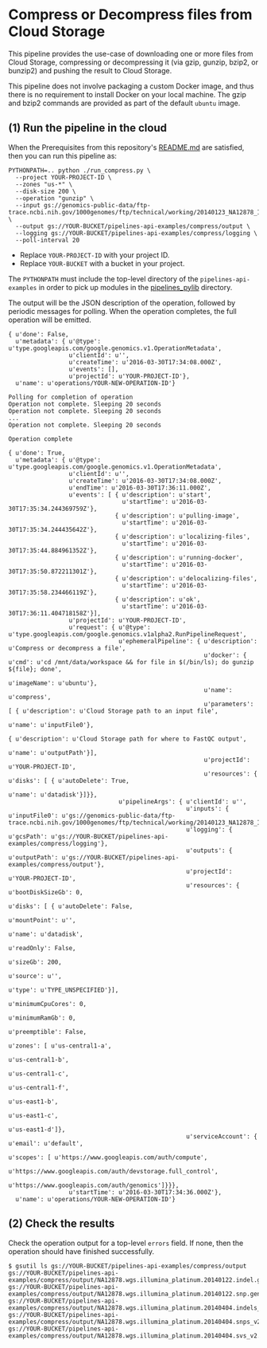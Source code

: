 # Compress or Decompress files from Cloud Storage

This pipeline provides the use-case of downloading one or more files
from Cloud Storage, compressing or decompressing it (via gzip, gunzip,
bzip2, or bunzip2) and pushing the result to Cloud Storage.

This pipeline does not involve packaging a custom Docker image, and
thus there is no requirement to install Docker on your local machine.
The gzip and bzip2 commands are provided as part of the default `ubuntu` image.

## (1) Run the pipeline in the cloud

When the Prerequisites from this repository's [README.md](../README.md)
are satisfied, then you can run this pipeline as:

```
PYTHONPATH=.. python ./run_compress.py \
  --project YOUR-PROJECT-ID \
  --zones "us-*" \
  --disk-size 200 \
  --operation "gunzip" \
  --input gs://genomics-public-data/ftp-trace.ncbi.nih.gov/1000genomes/ftp/technical/working/20140123_NA12878_Illumina_Platinum/**.vcf.gz \
  --output gs://YOUR-BUCKET/pipelines-api-examples/compress/output \
  --logging gs://YOUR-BUCKET/pipelines-api-examples/compress/logging \
  --poll-interval 20
```

* Replace `YOUR-PROJECT-ID` with your project ID.
* Replace `YOUR-BUCKET` with a bucket in your project.

The `PYTHONPATH` must include the top-level directory of the
`pipelines-api-examples` in order to pick up modules in the
[pipelines_pylib](../pipelines_pylib) directory.

The output will be the JSON description of the operation, followed by periodic
messages for polling. When the operation completes, the full operation will
be emitted.
```
{ u'done': False,
  u'metadata': { u'@type': u'type.googleapis.com/google.genomics.v1.OperationMetadata',
                 u'clientId': u'',
                 u'createTime': u'2016-03-30T17:34:08.000Z',
                 u'events': [],
                 u'projectId': u'YOUR-PROJECT-ID'},
  u'name': u'operations/YOUR-NEW-OPERATION-ID'}

Polling for completion of operation
Operation not complete. Sleeping 20 seconds
Operation not complete. Sleeping 20 seconds
...
Operation not complete. Sleeping 20 seconds

Operation complete

{ u'done': True,
  u'metadata': { u'@type': u'type.googleapis.com/google.genomics.v1.OperationMetadata',
                 u'clientId': u'',
                 u'createTime': u'2016-03-30T17:34:08.000Z',
                 u'endTime': u'2016-03-30T17:36:11.000Z',
                 u'events': [ { u'description': u'start',
                                u'startTime': u'2016-03-30T17:35:34.244369759Z'},
                              { u'description': u'pulling-image',
                                u'startTime': u'2016-03-30T17:35:34.244435642Z'},
                              { u'description': u'localizing-files',
                                u'startTime': u'2016-03-30T17:35:44.884961352Z'},
                              { u'description': u'running-docker',
                                u'startTime': u'2016-03-30T17:35:50.872211301Z'},
                              { u'description': u'delocalizing-files',
                                u'startTime': u'2016-03-30T17:35:58.234466119Z'},
                              { u'description': u'ok',
                                u'startTime': u'2016-03-30T17:36:11.404718158Z'}],
                 u'projectId': u'YOUR-PROJECT-ID',
                 u'request': { u'@type': u'type.googleapis.com/google.genomics.v1alpha2.RunPipelineRequest',
                               u'ephemeralPipeline': { u'description': u'Compress or decompress a file',
                                                       u'docker': { u'cmd': u'cd /mnt/data/workspace && for file in $(/bin/ls); do gunzip ${file}; done',
                                                                    u'imageName': u'ubuntu'},
                                                       u'name': u'compress',
                                                       u'parameters': [ { u'description': u'Cloud Storage path to an input file',
                                                                          u'name': u'inputFile0'},
                                                                        { u'description': u'Cloud Storage path for where to FastQC output',
                                                                          u'name': u'outputPath'}],
                                                       u'projectId': u'YOUR-PROJECT-ID',
                                                       u'resources': { u'disks': [ { u'autoDelete': True,
                                                                                     u'name': u'datadisk'}]}},
                               u'pipelineArgs': { u'clientId': u'',
                                                  u'inputs': { u'inputFile0': u'gs://genomics-public-data/ftp-trace.ncbi.nih.gov/1000genomes/ftp/technical/working/20140123_NA12878_Illumina_Platinum/**.vcf.gz'},
                                                  u'logging': { u'gcsPath': u'gs://YOUR-BUCKET/pipelines-api-examples/compress/logging'},
                                                  u'outputs': { u'outputPath': u'gs://YOUR-BUCKET/pipelines-api-examples/compress/output'},
                                                  u'projectId': u'YOUR-PROJECT-ID',
                                                  u'resources': { u'bootDiskSizeGb': 0,
                                                                  u'disks': [ { u'autoDelete': False,
                                                                                u'mountPoint': u'',
                                                                                u'name': u'datadisk',
                                                                                u'readOnly': False,
                                                                                u'sizeGb': 200,
                                                                                u'source': u'',
                                                                                u'type': u'TYPE_UNSPECIFIED'}],
                                                                  u'minimumCpuCores': 0,
                                                                  u'minimumRamGb': 0,
                                                                  u'preemptible': False,
                                                                  u'zones': [ u'us-central1-a',
                                                                              u'us-central1-b',
                                                                              u'us-central1-c',
                                                                              u'us-central1-f',
                                                                              u'us-east1-b',
                                                                              u'us-east1-c',
                                                                              u'us-east1-d']},
                                                  u'serviceAccount': { u'email': u'default',
                                                                       u'scopes': [ u'https://www.googleapis.com/auth/compute',
                                                                                    u'https://www.googleapis.com/auth/devstorage.full_control',
                                                                                    u'https://www.googleapis.com/auth/genomics']}}},
                 u'startTime': u'2016-03-30T17:34:36.000Z'},
  u'name': u'operations/YOUR-NEW-OPERATION-ID'}
```

## (2) Check the results

Check the operation output for a top-level `errors` field.
If none, then the operation should have finished successfully.

```
$ gsutil ls gs://YOUR-BUCKET/pipelines-api-examples/compress/output
gs://YOUR-BUCKET/pipelines-api-examples/compress/output/NA12878.wgs.illumina_platinum.20140122.indel.genotypes.vcf
gs://YOUR-BUCKET/pipelines-api-examples/compress/output/NA12878.wgs.illumina_platinum.20140122.snp.genotypes.vcf
gs://YOUR-BUCKET/pipelines-api-examples/compress/output/NA12878.wgs.illumina_platinum.20140404.indels_v2.vcf
gs://YOUR-BUCKET/pipelines-api-examples/compress/output/NA12878.wgs.illumina_platinum.20140404.snps_v2.vcf
gs://YOUR-BUCKET/pipelines-api-examples/compress/output/NA12878.wgs.illumina_platinum.20140404.svs_v2.vcf
```
